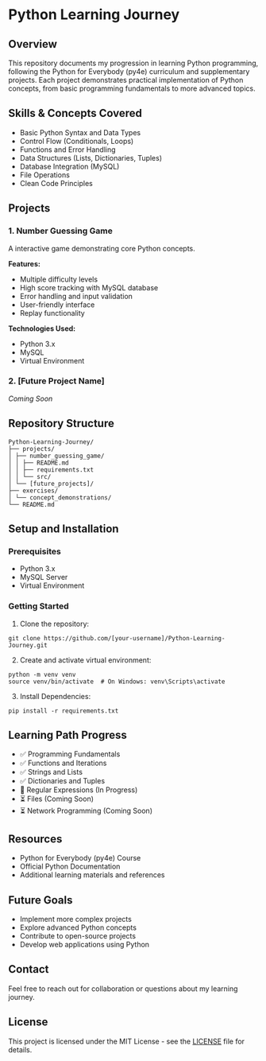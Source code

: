# Python Learning Journey

## Overview

This repository documents my progression in learning Python programming, following the Python for Everybody (py4e) curriculum and supplementary projects. Each project demonstrates practical implementation of Python concepts, from basic programming fundamentals to more advanced topics.

## Skills & Concepts Covered

- Basic Python Syntax and Data Types
- Control Flow (Conditionals, Loops)
- Functions and Error Handling
- Data Structures (Lists, Dictionaries, Tuples)
- Database Integration (MySQL)
- File Operations
- Clean Code Principles

## Projects

### 1. Number Guessing Game

A interactive game demonstrating core Python concepts.

**Features:**

- Multiple difficulty levels
- High score tracking with MySQL database
- Error handling and input validation
- User-friendly interface
- Replay functionality

**Technologies Used:**

- Python 3.x
- MySQL
- Virtual Environment

### 2. [Future Project Name]

_Coming Soon_

## Repository Structure
```
Python-Learning-Journey/
├── projects/
│ ├── number_guessing_game/
│ │ ├── README.md
│ │ ├── requirements.txt
│ │ └── src/
│ └── [future_projects]/
├── exercises/
│ └── concept_demonstrations/
└── README.md
```

## Setup and Installation

### Prerequisites

- Python 3.x
- MySQL Server
- Virtual Environment

### Getting Started

1. Clone the repository:

```
git clone https://github.com/[your-username]/Python-Learning-Journey.git
```

2. Create and activate virtual environment:

```
python -m venv venv
source venv/bin/activate  # On Windows: venv\Scripts\activate
```

3. Install Dependencies:

```
pip install -r requirements.txt
```

## Learning Path Progress

- ✅ Programming Fundamentals
- ✅ Functions and Iterations
- ✅ Strings and Lists
- ✅ Dictionaries and Tuples
- 🔄 Regular Expressions (In Progress)
- ⏳ Files (Coming Soon)
- ⏳ Network Programming (Coming Soon)

## Resources

- Python for Everybody (py4e) Course
- Official Python Documentation
- Additional learning materials and references

## Future Goals

- Implement more complex projects
- Explore advanced Python concepts
- Contribute to open-source projects
- Develop web applications using Python

## Contact

Feel free to reach out for collaboration or questions about my learning journey.

## License

This project is licensed under the MIT License - see the [LICENSE](LICENSE) file for details.

